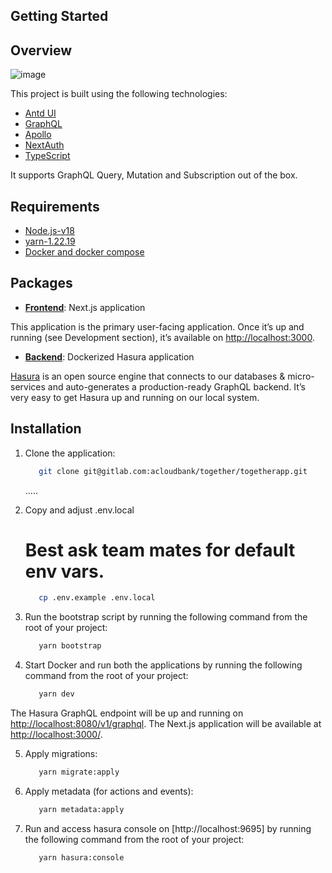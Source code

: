 ## Getting Started

## Overview


![image](https://homepesa.com/images/2023-03-m7.jpeg)

This project is built using the following technologies:

- [Antd UI](https://ant.design/)
- [GraphQL](https://graphql.org/)
- [Apollo](https://www.apollographql.com/)
- [NextAuth](https://next-auth.js.org/)
- [TypeScript](https://www.typescriptlang.org/)

It supports GraphQL Query, Mutation and Subscription out of the box.

## Requirements

- [Node.js-v18](https://nodejs.org/)
- [yarn-1.22.19](https://yarnpkg.com/)
- [Docker and docker compose](https://docs.docker.com/compose/install/)

## Packages

- [**Frontend**](): Next.js application

This application is the primary user-facing application. Once it’s up and running (see Development section), it’s available on [http://localhost:3000](http://localhost:3000/).

- [**Backend**](): Dockerized Hasura application

[Hasura](https://hasura.io/) is an open source engine that connects to our databases & micro-services and auto-generates a production-ready GraphQL backend. It’s very easy to get Hasura up and running on our local system. 

## Installation

1. Clone the application:

   ```bash
      git clone git@gitlab.com:acloudbank/together/togetherapp.git
   ```
   .....

2. Copy and adjust .env.local
   # Best ask team mates for default env vars.
   ```bash
      cp .env.example .env.local
   ```
3. Run the bootstrap script by running the following command from the root of your project:

   ```bash
      yarn bootstrap
   ```

4. Start Docker and run both the applications by running the following command from the root of your project:

   ```bash
      yarn dev
   ```

The Hasura GraphQL endpoint will be up and running on [http://localhost:8080/v1/graphql](http://localhost:8080/v1/graphql). The Next.js application will be available at [http://localhost:3000/](http://localhost:3000/).

5. Apply migrations: 

   ```bash
      yarn migrate:apply
   ```

6. Apply metadata (for actions and events): 

   ```bash
      yarn metadata:apply
   ```



7. Run and access hasura console on [http://localhost:9695] by running the following command from the root of your project: 

   ```bash
      yarn hasura:console
   ```

